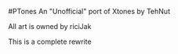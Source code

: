 #PTones
An "Unofficial" port of Xtones by TehNut

All art is owned by riciJak

This is a complete rewrite
